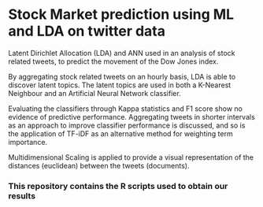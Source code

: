 # Stock Market prediction using ML and LDA on twitter data

Latent Dirichlet Allocation (LDA) and ANN used in an analysis of stock related tweets, to predict the movement of the Dow Jones index.

By aggregating stock related tweets on an hourly basis, LDA is able to discover latent topics. The latent topics are used in both a K-Nearest Neighbour and an Artificial Neural Network classifier.

Evaluating the classifiers through Kappa statistics and F1 score show no evidence of predictive performance. Aggregating tweets in shorter intervals as an approach to improve classifier performance is discussed, and so is the application of TF-iDF as an alternative method for weighting term importance.

Multidimensional Scaling is applied to provide a visual representation of the distances (euclidean) between the tweets (documents).

### This repository contains the R scripts used to obtain our results

